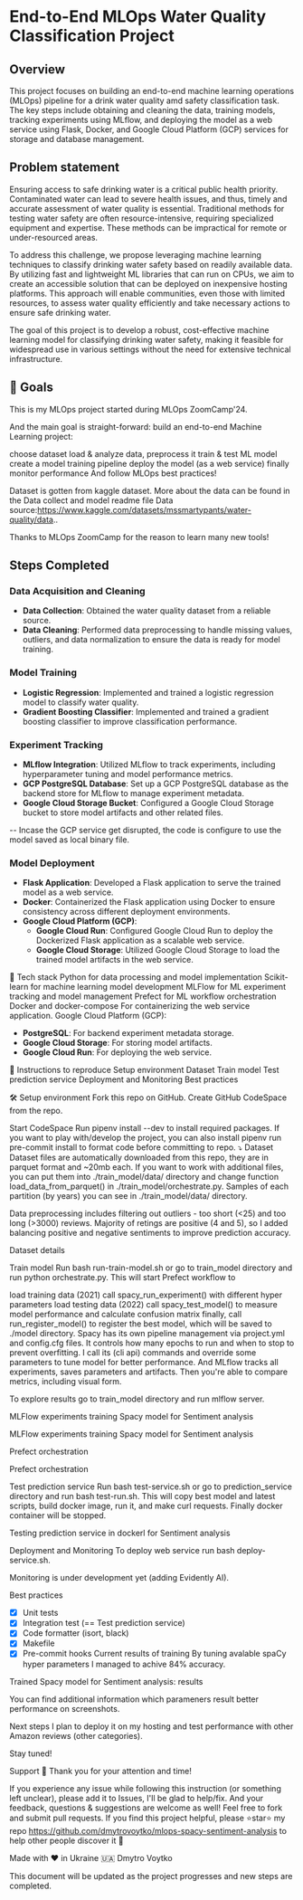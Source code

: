 # End-to-End MLOps Water Quality Classification Project

## Overview
This project focuses on building an end-to-end machine learning operations (MLOps) pipeline for a drink water quality amd safety classification task. The key steps include obtaining and cleaning the data, training models, tracking experiments using MLflow, and deploying the model as a web service using Flask, Docker, and Google Cloud Platform (GCP) services for storage and database management.

## Problem statement
Ensuring access to safe drinking water is a critical public health priority. Contaminated water can lead to severe health issues, and thus, timely and accurate assessment of water quality is essential. Traditional methods for testing water safety are often resource-intensive, requiring specialized equipment and expertise. These methods can be impractical for remote or under-resourced areas.

To address this challenge, we propose leveraging machine learning techniques to classify drinking water safety based on readily available data. By utilizing fast and lightweight ML libraries that can run on CPUs, we aim to create an accessible solution that can be deployed on inexpensive hosting platforms. This approach will enable communities, even those with limited resources, to assess water quality efficiently and take necessary actions to ensure safe drinking water.

The goal of this project is to develop a robust, cost-effective machine learning model for classifying drinking water safety, making it feasible for widespread use in various settings without the need for extensive technical infrastructure.

## 🎯 Goals
This is my MLOps project started during MLOps ZoomCamp'24.

And the main goal is straight-forward: build an end-to-end Machine Learning project:

choose dataset
load & analyze data, preprocess it
train & test ML model
create a model training pipeline
deploy the model (as a web service)
finally monitor performance
And follow MLOps best practices!

Dataset is gotten from kaggle dataset. More about the data can be found in the Data collect and model readme file
Data source:https://www.kaggle.com/datasets/mssmartypants/water-quality/data..

Thanks to MLOps ZoomCamp for the reason to learn many new tools!

## Steps Completed

### Data Acquisition and Cleaning
- **Data Collection**: Obtained the water quality dataset from a reliable source.
- **Data Cleaning**: Performed data preprocessing to handle missing values, outliers, and data normalization to ensure the data is ready for model training.

### Model Training
- **Logistic Regression**: Implemented and trained a logistic regression model to classify water quality.
- **Gradient Boosting Classifier**: Implemented and trained a gradient boosting classifier to improve classification performance.

### Experiment Tracking
- **MLflow Integration**: Utilized MLflow to track experiments, including hyperparameter tuning and model performance metrics.
- **GCP PostgreSQL Database**: Set up a GCP PostgreSQL database as the backend store for MLflow to manage experiment metadata.
- **Google Cloud Storage Bucket**: Configured a Google Cloud Storage bucket to store model artifacts and other related files.

-- Incase the GCP service get disrupted, the code is configure to use the model saved as local binary file.

### Model Deployment
- **Flask Application**: Developed a Flask application to serve the trained model as a web service.
- **Docker**: Containerized the Flask application using Docker to ensure consistency across different deployment environments.
- **Google Cloud Platform (GCP)**: 
  - **Google Cloud Run**: Configured Google Cloud Run to deploy the Dockerized Flask application as a scalable web service.
  - **Google Cloud Storage**: Utilized Google Cloud Storage to load the trained model artifacts in the web service.


🧰 Tech stack
Python for data processing and model implementation
Scikit-learn for machine learning model development
MLFlow for ML experiment tracking and model management
Prefect for ML workflow orchestration
Docker and docker-compose
For containerizing the web service application.
Google Cloud Platform (GCP): 
  - **PostgreSQL**: For backend experiment metadata storage.
  - **Google Cloud Storage**: For storing model artifacts.
  - **Google Cloud Run**: For deploying the web service.

🚀 Instructions to reproduce
Setup environment
Dataset
Train model
Test prediction service
Deployment and Monitoring
Best practices


🛠️ Setup environment
Fork this repo on GitHub.
Create GitHub CodeSpace from the repo.

Start CodeSpace
Run pipenv install --dev to install required packages.
If you want to play with/develop the project, you can also install pipenv run pre-commit install to format code before committing to repo.
⤵️ Dataset
Dataset files are automatically downloaded from this repo, they are in parquet format and ~20mb each. If you want to work with additional files, you can put them into ./train_model/data/ directory and change function load_data_from_parquet() in ./train_model/orchestrate.py. Samples of each partition (by years) you can see in ./train_model/data/ directory.

Data preprocessing includes filtering out outliers - too short (<25) and too long (>3000) reviews. Majority of retings are positive (4 and 5), so I added balancing positive and negative sentiments to improve prediction accuracy.

Dataset details

Train model
Run bash run-train-model.sh or go to train_model directory and run python orchestrate.py. This will start Prefect workflow to

load training data (2021)
call spacy_run_experiment() with different hyper parameters
load testing data (2022)
call spacy_test_model() to measure model performance and calculate confusion matrix
finally, call run_register_model() to register the best model, which will be saved to ./model directory.
Spacy has its own pipeline management via project.yml and config.cfg files. It controls how many epochs to run and when to stop to prevent overfitting. I call its (cli api) commands and override some parameters to tune model for better performance. And MLflow tracks all experiments, saves parameters and artifacts. Then you're able to compare metrics, including visual form.

To explore results go to train_model directory and run mlflow server.

MLFlow experiments training Spacy model for Sentiment analysis

MLFlow experiments training Spacy model for Sentiment analysis

Prefect orchestration

Prefect orchestration

Test prediction service
Run bash test-service.sh or go to prediction_service directory and run bash test-run.sh. This will copy best model and latest scripts, build docker image, run it, and make curl requests. Finally docker container will be stopped.

Testing prediction service in dockerl for Sentiment analysis

Deployment and Monitoring
To deploy web service run bash deploy-service.sh.

Monitoring is under development yet (adding Evidently AI).

Best practices
* [x] Unit tests
* [x] Integration test (== Test prediction service)
* [x] Code formatter (isort, black)
* [x] Makefile
* [x] Pre-commit hooks 
Current results of training
By tuning avalable spaCy hyper parameters I managed to achive 84% accuracy.

Trained Spacy model for Sentiment analysis: results

You can find additional information which parameners result better performance on screenshots.

Next steps
I plan to deploy it on my hosting and test performance with other Amazon reviews (other categories).

Stay tuned!

Support
🙏 Thank you for your attention and time!

If you experience any issue while following this instruction (or something left unclear), please add it to Issues, I'll be glad to help/fix. And your feedback, questions & suggestions are welcome as well!
Feel free to fork and submit pull requests.
If you find this project helpful, please ⭐️star⭐️ my repo https://github.com/dmytrovoytko/mlops-spacy-sentiment-analysis to help other people discover it 🙏

Made with ❤️ in Ukraine 🇺🇦 Dmytro Voytko

This document will be updated as the project progresses and new steps are completed.